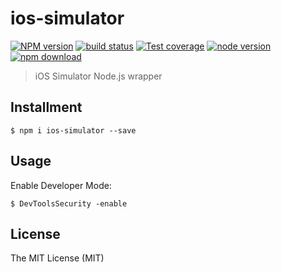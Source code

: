# ios-simulator

[![NPM version][npm-image]][npm-url]
[![build status][travis-image]][travis-url]
[![Test coverage][coveralls-image]][coveralls-url]
[![node version][node-image]][node-url]
[![npm download][download-image]][download-url]

[npm-image]: https://img.shields.io/npm/v/ios-simulator.svg?style=flat-square
[npm-url]: https://npmjs.org/package/ios-simulator
[travis-image]: https://img.shields.io/travis/macacajs/ios-simulator.svg?style=flat-square
[travis-url]: https://travis-ci.org/macacajs/ios-simulator
[coveralls-image]: https://img.shields.io/coveralls/macacajs/ios-simulator.svg?style=flat-square
[coveralls-url]: https://coveralls.io/r/macacajs/ios-simulator?branch=master
[node-image]: https://img.shields.io/badge/node.js-%3E=_0.10-green.svg?style=flat-square
[node-url]: http://nodejs.org/download/
[download-image]: https://img.shields.io/npm/dm/ios-simulator.svg?style=flat-square
[download-url]: https://npmjs.org/package/ios-simulator

> iOS Simulator Node.js wrapper

## Installment

```shell
$ npm i ios-simulator --save
```

## Usage

Enable Developer Mode:

```shell
$ DevToolsSecurity -enable
```

## License

The MIT License (MIT)

